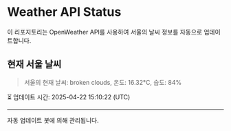 
# Weather API Status

이 리포지토리는 OpenWeather API를 사용하여 서울의 날씨 정보를 자동으로 업데이트합니다.

## 현재 서울 날씨
> 서울의 현재 날씨: broken clouds, 온도: 16.32°C, 습도: 84%

⏳ 업데이트 시간: 2025-04-22 15:10:22 (UTC)

---
자동 업데이트 봇에 의해 관리됩니다.
